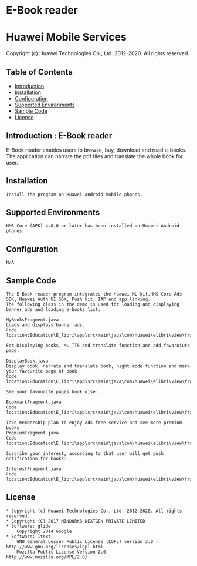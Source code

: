 # E-Book reader
# Huawei Mobile Services
Copyright (c) Huawei Technologies Co., Ltd. 2012-2020. All rights reserved.

## Table of Contents

 * [Introduction](#introduction)
 * [Installation](#installation)
 * [Configuration ](#configuration)
 * [Supported Environments](#supported-environments)
 * [Sample Code](#sample-code) 
 * [License](#license)

## Introduction : E-Book reader
E-Book reader enables users to browse, buy, download and read e-books. The application can narrate the pdf files and  translate the whole book for user.

## Installation
    Install the program on Huawei Android mobile phones.
    
## Supported Environments
    HMS Core (APK) 4.0.0 or later has been installed on Huawei Android phones.
	
## Configuration 
    N/A
	
## Sample Code
    The E-Book reader program integrates the Huawei ML kit,HMS Core Ads SDK, Huawei Auth UI SDK, Push kit, IAP and app linking.
    The following class in the demo is used for loading and displaying banner ads and loading e-books list:

    MyBooksFragment.java
    Loads and displays banner ads.
    Code location:Education\E_libri\app\src\main\java\com\huawei\elibri\view\fragment\MyBooksFragment.java
    
    For Displaying books, ML TTS and translate function and add favaroiute page:
    
    DisplayBook.java
    Display book, narrate and translate book, night mode function and mark your favourite page of book
    Code location:Education\E_libri\app\src\main\java\com\huawei\elibri\view\fragment\DisplayBook.java
    
    See your favourite pages book wise: 
    
    BookmarkFragment.java
    Code location:Education\E_libri\app\src\main\java\com\huawei\elibri\view\fragment\BookmarkFragment.java
    
    Take membership plan to enjoy ads free service and see more premium books
    PremiumFragment.java
    Code location:Education\E_libri\app\src\main\java\com\huawei\elibri\view\fragment\PremiumFragment.java
    
    Suscribe your interest, according to that user will get push notification for books:
    
    InterestFragment.java
    Code location:Education\E_libri\app\src\main\java\com\huawei\elibri\view\fragment\InterestFragment.java
    
    
## License
    * Copyright (c) Huawei Technologies Co., Ltd. 2012-2020. All rights reserved.
    * Copyright (C) 2017 MINDORKS NEXTGEN PRIVATE LIMITED
    * Software: glide
        Copyright 2014 Google
    * Software: Itext 
        GNU General Lesser Public License (LGPL) version 3.0 - http://www.gnu.org/licenses/lgpl.html
        Mozilla Public License Version 2.0 - http://www.mozilla.org/MPL/2.0/
     
    
    
